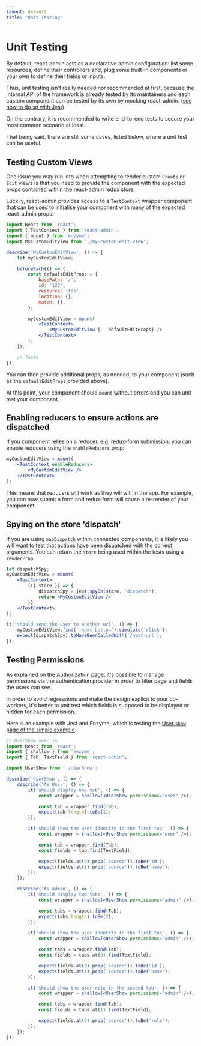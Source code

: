 ```yaml
---
layout: default
title: "Unit Testing"
---
```


# Unit Testing

By default, react-admin acts as a declarative admin configuration: list some resources, define their controllers and, plug some built-in components or your own to define their fields or inputs.

Thus, unit testing isn't really needed nor recommended at first, because the internal API of the framework is already tested by its maintainers and each custom component can be tested by its own by mocking react-admin. ([see how to do so with Jest](https://jestjs.io/docs/en/manual-mocks#mocking-node-modules))

On the contrary, it is recommended to write end-to-end tests to secure your most common scenario at least.

That being said, there are still some cases, listed below, where a unit test can be useful.

## Testing Custom Views

One issue you may run into when attempting to render custom `Create` or `Edit` views is that you need to provide the component with the expected props contained within the react-admin redux store.

Luckily, react-admin provides access to a `TestContext` wrapper component that can be used to initialise your component with many of the expected react-admin props:

```jsx
import React from 'react';
import { TestContext } from 'react-admin';
import { mount } from 'enzyme';
import MyCustomEditView from './my-custom-edit-view';

describe('MyCustomEditView', () => {
    let myCustomEditView;

    beforeEach(() => {
        const defaultEditProps = {
            basePath: '/',
            id: '123',
            resource: 'foo',
            location: {},
            match: {},
        };

        myCustomEditView = mount(
            <TestContext>
                <MyCustomEditView {...defaultEditProps} />
            </TestContext>
        );
    });

    // Tests
});
```

You can then provide additional props, as needed, to your component (such as the `defaultEditProps` provided above).

At this point, your component should `mount` without errors and you can unit test your component.

## Enabling reducers to ensure actions are dispatched

If you component relies on a reducer, e.g. redux-form submission, you can enable reducers using the `enableReducers` prop:

```jsx
myCustomEditView = mount(
    <TestContext enableReducers>
        <MyCustomEditView />
    </TestContext>
);
```

This means that reducers will work as they will within the app.  For example, you can now submit a form and redux-form will cause a re-render of your component.


## Spying on the store 'dispatch'

If you are using `mapDispatch` within connected components, it is likely you will want to test that actions have been dispatched with the correct arguments.  You can return the `store` being used within the tests using a `renderProp`.

```jsx
let dispatchSpy;
myCustomEditView = mount(
    <TestContext>
        {({ store }) => {
            dispatchSpy = jest.spyOn(store, 'dispatch');
            return <MyCustomEditView />
        }}
    </TestContext>,
);

it('should send the user to another url', () => {
    myCustomEditView.find('.next-button').simulate('click');
    expect(dispatchSpy).toHaveBeenCalledWith(`/next-url`);
});
```


## Testing Permissions

As explained on the [Authorization page](./Authorization.md), it's possible to manage permissions via the authentication provider in order to filter page and fields the users can see.

In order to avoid regressions and make the design explicit to your co-workers, it's better to unit test which fields is supposed to be displayed or hidden for each permission.

Here is an example with Jest and Enzyme, which is testing the [User `show` page of the simple example](https://github.com/marmelab/react-admin/blob/master/examples/simple/src/users/UserShow.js).

```jsx
// UserShow.spec.js
import React from 'react';
import { shallow } from 'enzyme';
import { Tab, TextField } from 'react-admin';

import UserShow from './UserShow';

describe('UserShow', () => {
    describe('As User', () => {
        it('should display one tab', () => {
            const wrapper = shallow(<UserShow permissions="user" />);

            const tab = wrapper.find(Tab);
            expect(tab.length).toBe(1);
        });

        it('should show the user identity in the first tab', () => {
            const wrapper = shallow(<UserShow permissions="user" />);

            const tab = wrapper.find(Tab);
            const fields = tab.find(TextField);

            expect(fields.at(0).prop('source')).toBe('id');
            expect(fields.at(1).prop('source')).toBe('name');
        });
    });

    describe('As Admin', () => {
        it('should display two tabs', () => {
            const wrapper = shallow(<UserShow permissions="admin" />);

            const tabs = wrapper.find(Tab);
            expect(tabs.length).toBe(2);
        });

        it('should show the user identity in the first tab', () => {
            const wrapper = shallow(<UserShow permissions="admin" />);

            const tabs = wrapper.find(Tab);
            const fields = tabs.at(0).find(TextField);

            expect(fields.at(0).prop('source')).toBe('id');
            expect(fields.at(1).prop('source')).toBe('name');
        });

        it('should show the user role in the second tab', () => {
            const wrapper = shallow(<UserShow permissions="admin" />);

            const tabs = wrapper.find(Tab);
            const fields = tabs.at(1).find(TextField);

            expect(fields.at(0).prop('source')).toBe('role');
        });
    });
});
```
